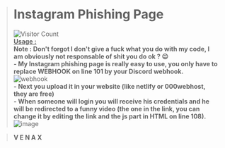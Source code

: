 > # **Instagram Phishing Page**
>![Visitor Count](https://camo.githubusercontent.com/b69e969500158d8cef615ee33731cad5633144db5a13ba089fa5f9c102146d29/68747470733a2f2f6b6f6d617265762e636f6d2f67687076632f3f757365726e616d653d76656e61787974)<br>
**<ins>Usage :</ins>**<br>
**Note : Don't forgot I don't give a fuck what you do with my code, I am obviously not responsable of shit you do ok ? 😉**<br>
**- My Instagram phishing page is really easy to use, you only have to replace WEBHOOK on line 101 by your Discord webhook.**
![webhook](https://user-images.githubusercontent.com/81310818/123550149-869fee00-d76c-11eb-9938-34a444eb00e1.PNG)<br>
**- Next you upload it in your website (like netlify or 000webhost, they are free)**<br>
**- When someone will login you will receive his credentials and he will be redirected to a funny video (the one in the link, you can change it by editing the link and the js part in HTML on line 108).**
![image](https://user-images.githubusercontent.com/81310818/123550314-4d1bb280-d76d-11eb-8ca0-cec48b286461.png)<br>

> **V E N A X**<br>
